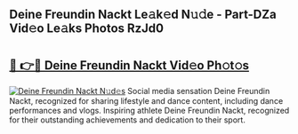 ## Deine Freundin Nackt Le𝚊k𝚎d N𝚞𝚍e - Part-DZa Vid𝚎o Le𝚊ks Photos RzJd0

# <h2><a href="http://fb581s.evod.top/?m=Deine+Freundin+Nackt">🔗 👉🔴 Deine Freundin Nackt Vid𝚎o Ph𝚘t𝚘s</a></h2>

[![Deine Freundin Nackt N𝚞d𝚎s](https://i.imgur.com/8V9OHl7.gif)](http://fb581s.evod.top/?m=Deine+Freundin+Nackt)
Social media sensation Deine Freundin Nackt, recognized for sharing lifestyle and dance content, including dance performances and vlogs. Inspiring athlete Deine Freundin Nackt, recognized for their outstanding achievements and dedication to their sport. 
